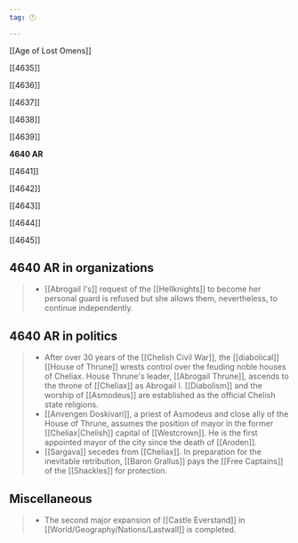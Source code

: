 ```yaml
---
tag: 🕛

---
```

[[Age of Lost Omens]]


[[4635]]

[[4636]]

[[4637]]

[[4638]]

[[4639]]

**4640 AR**

[[4641]]

[[4642]]

[[4643]]

[[4644]]

[[4645]]



## 4640 AR in organizations

>  - [[Abrogail I's]] request of the [[Hellknights]] to become her personal guard is refused but she allows them, nevertheless, to continue independently.


## 4640 AR in politics

>  - After over 30 years of the [[Chelish Civil War]], the [[diabolical]] [[House of Thrune]] wrests control over the feuding noble houses of Cheliax. House Thrune's leader, [[Abrogail Thrune]], ascends to the throne of [[Cheliax]] as Abrogail I. [[Diabolism]] and the worship of [[Asmodeus]] are established as the official Chelish state religions.
>  - [[Anvengen Doskivari]], a priest of Asmodeus and close ally of the House of Thrune, assumes the position of mayor in the former [[Cheliax|Chelish]] capital of [[Westcrown]]. He is the first appointed mayor of the city since the death of [[Aroden]].
>  - [[Sargava]] secedes from [[Cheliax]]. In preparation for the inevitable retribution, [[Baron Grallus]] pays the [[Free Captains]] of the [[Shackles]] for protection.


## Miscellaneous

>  - The second major expansion of [[Castle Everstand]] in [[World/Geography/Nations/Lastwall]] is completed.






